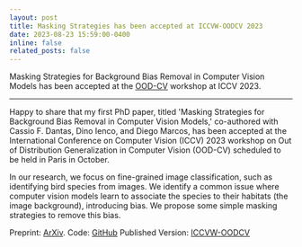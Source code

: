 ```yaml
---
layout: post
title: Masking Strategies has been accepted at ICCVW-OODCV 2023
date: 2023-08-23 15:59:00-0400
inline: false
related_posts: false
---
```


Masking Strategies for Background Bias Removal in Computer Vision Models has been accepted at the [OOD-CV](https://www.ood-cv.org/2023/index.html) workshop at ICCV 2023.

---

Happy to share that my first PhD paper, titled 'Masking Strategies for Background Bias Removal in Computer Vision Models,' co-authored with Cassio F. Dantas, Dino Ienco, and Diego Marcos, has been accepted at the International Conference on Computer Vision (ICCV) 2023 workshop on Out of Distribution Generalization in Computer Vision (OOD-CV) scheduled to be held in Paris in October.

In our research, we focus on fine-grained image classification, such as identifying bird species from images. We identify a common issue where computer vision models learn to associate the species to their habitats (the image background), introducing bias. We propose some simple masking strategies to remove this bias.

Preprint: [ArXiv](https://arxiv.org/abs/2308.12127).
Code: [GitHub](https://github.com/ananthu-aniraj/masking_strategies_bias_removal)
Published Version: [ICCVW-OODCV](https://openaccess.thecvf.com/content/ICCV2023W/OODCV/html/Aniraj_Masking_Strategies_for_Background_Bias_Removal_in_Computer_Vision_Models_ICCVW_2023_paper.html)



